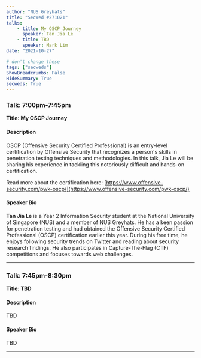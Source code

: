 ```yaml
---
author: "NUS Greyhats"
title: "SecWed #271021"
talks:
    - title: My OSCP Journey
      speaker: Tan Jia Le
    - title: TBD
      speaker: Mark Lim
date: "2021-10-27"

# don't change these
tags: ["secweds"]
ShowBreadcrumbs: False
HideSummary: True
secweds: True
---
```


### Talk: 7:00pm-7:45pm
**Title: My OSCP Journey**

#### Description
OSCP (Offensive Security Certified Professional) is an entry-level certification by Offensive Security that recognizes a person's skills in penetration testing techniques and methodologies. In this talk, Jia Le will be sharing his experience in tackling this notoriously difficult and hands-on certification.

Read more about the certification here: [https://www.offensive-security.com/pwk-oscp/](https://www.offensive-security.com/pwk-oscp/)

#### Speaker Bio
**Tan Jia Le** is a Year 2 Information Security student at the National University of Singapore (NUS) and a member of NUS Greyhats. He has a keen passion for penetration testing and had obtained the Offensive Security Certified Professional (OSCP) certification earlier this year. During his free time, he enjoys following security trends on Twitter and reading about security research findings. He also participates in Capture-The-Flag (CTF) competitions and focuses towards web challenges.

----

### Talk: 7:45pm-8:30pm
**Title: TBD**

#### Description
TBD

#### Speaker Bio
TBD

----
